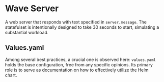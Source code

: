 # Wave Server

A web server that responds with text specified in `server.message`. The statefulset is intentionally designed to take 30 seconds to start, simulating a substantial workload.

## Values.yaml

Among several best practices, a crucial one is observed here: `values.yaml` holds the base configuration, free from any specific opinions. Its primary role is to serve as documentation on how to effectively utilize the Helm chart.
